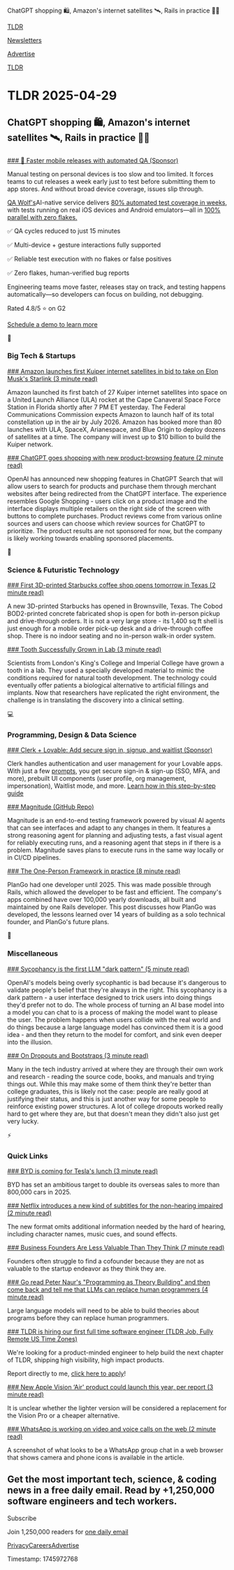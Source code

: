 ChatGPT shopping 🛍️, Amazon's internet satellites 🛰️, Rails in practice 👨‍💻

[TLDR](/)

[Newsletters](/newsletters)

[Advertise](https://advertise.tldr.tech/)

[TLDR](/)

# TLDR 2025-04-29

## ChatGPT shopping 🛍️, Amazon's internet satellites 🛰️, Rails in practice 👨‍💻

### 

[### 🚀 Faster mobile releases with automated QA (Sponsor)](https://www.qawolf.com?utm_source=tldr&amp;utm_medium=newsletter&amp;utm_campaign=ACQ_All_Demo_Conversions__NewsletterAudience_-_Newsletter_FasterMobileAppReleases_20250429-None_Experiment-FALSE&amp;utm_term=headline-FasterMobileReleasesWithAutomatedQA&amp;utm_content=FasterMobileReleases_ScheduleADemo_None_Headline%3AFasterMobileReleasesWithAutomatedQA____Newsletter-PrimaryPlacement_20250429_v1_)

Manual testing on personal devices is too slow and too limited. It forces teams to cut releases a week early just to test before submitting them to app stores. And without broad device coverage, issues slip through.

[QA Wolf's](https://www.qawolf.com?utm_source=tldr&utm_medium=newsletter&utm_campaign=ACQ_All_Demo_Conversions__NewsletterAudience_-_Newsletter_FasterMobileAppReleases_20250429-None_Experiment-FALSE&utm_term=body-QAWolf&utm_content=FasterMobileReleases_ScheduleADemo_None_Headline%3AFasterMobileReleasesWithAutomatedQA____Newsletter-PrimaryPlacement_20250429_v1_)AI-native service delivers [80% automated test coverage in weeks](https://www.qawolf.com/how-it-works?utm_source=tldr&utm_medium=newsletter&utm_campaign=ACQ_All_Demo_Conversions__NewsletterAudience_-_Newsletter_FasterMobileAppReleases_20250429-None_Experiment-FALSE&utm_term=body-80PercentAutomatedTestCoverageInWeeks&utm_content=FasterMobileReleases_ScheduleADemo_None_Headline%3AFasterMobileReleasesWithAutomatedQA____Newsletter-PrimaryPlacement_20250429_v1_), with tests running on real iOS devices and Android emulators—all in [100% parallel with zero flakes.](https://www.qawolf.com/how-it-works?utm_source=tldr&utm_medium=newsletter&utm_campaign=ACQ_All_Demo_Conversions__NewsletterAudience_-_Newsletter_FasterMobileAppReleases_20250429-None_Experiment-FALSE&utm_term=body-100PercentParallelWithZeroFlakes&utm_content=FasterMobileReleases_ScheduleADemo_None_Headline%3AFasterMobileReleasesWithAutomatedQA____Newsletter-PrimaryPlacement_20250429_v1_)

✅ QA cycles reduced to just 15 minutes

✅ Multi-device + gesture interactions fully supported

✅ Reliable test execution with no flakes or false positives

✅ Zero flakes, human-verified bug reports

Engineering teams move faster, releases stay on track, and testing happens automatically—so developers can focus on building, not debugging.

Rated 4.8/5 ⭐ on G2

[Schedule a demo to learn more](https://www.qawolf.com?utm_source=tldr&utm_medium=newsletter&utm_campaign=ACQ_All_Demo_Conversions__NewsletterAudience_-_Newsletter_FasterMobileAppReleases_20250429-None_Experiment-FALSE&utm_term=cta-ScheduleADemoToLearnMore&utm_content=FasterMobileReleases_ScheduleADemo_None_Headline%3AFasterMobileReleasesWithAutomatedQA____Newsletter-PrimaryPlacement_20250429_v1_)

📱

### Big Tech & Startups

[### Amazon launches first Kuiper internet satellites in bid to take on Elon Musk's Starlink (3 minute read)](https://www.cnbc.com/2025/04/28/amazon-launches-first-kuiper-satellites-in-bid-to-take-on-starlink.html?utm_source=tldrnewsletter)

Amazon launched its first batch of 27 Kuiper internet satellites into space on a United Launch Alliance (ULA) rocket at the Cape Canaveral Space Force Station in Florida shortly after 7 PM ET yesterday. The Federal Communications Commission expects Amazon to launch half of its total constellation up in the air by July 2026. Amazon has booked more than 80 launches with ULA, SpaceX, Arianespace, and Blue Origin to deploy dozens of satellites at a time. The company will invest up to $10 billion to build the Kuiper network.

[### ChatGPT goes shopping with new product-browsing feature (2 minute read)](https://arstechnica.com/ai/2025/04/chatgpt-goes-shopping-with-new-product-browsing-feature/?utm_source=tldrnewsletter)

OpenAI has announced new shopping features in ChatGPT Search that will allow users to search for products and purchase them through merchant websites after being redirected from the ChatGPT interface. The experience resembles Google Shopping - users click on a product image and the interface displays multiple retailers on the right side of the screen with buttons to complete purchases. Product reviews come from various online sources and users can choose which review sources for ChatGPT to prioritize. The product results are not sponsored for now, but the company is likely working towards enabling sponsored placements.

🚀

### Science & Futuristic Technology

[### First 3D-printed Starbucks coffee shop opens tomorrow in Texas (2 minute read)](https://www.tomshardware.com/3d-printing/first-3d-printed-starbucks-coffee-shop-opens-tomorrow-in-texas?utm_source=tldrnewsletter)

A new 3D-printed Starbucks has opened in Brownsville, Texas. The Cobod BOD2-printed concrete fabricated shop is open for both in-person pickup and drive-through orders. It is not a very large store - its 1,400 sq ft shell is just enough for a mobile order pick-up desk and a drive-through coffee shop. There is no indoor seating and no in-person walk-in order system.

[### Tooth Successfully Grown in Lab (3 minute read)](https://www.newsweek.com/human-tooth-grown-lab-kings-college-london-2059872?utm_source=tldrnewsletter)

Scientists from London's King's College and Imperial College have grown a tooth in a lab. They used a specially developed material to mimic the conditions required for natural tooth development. The technology could eventually offer patients a biological alternative to artificial fillings and implants. Now that researchers have replicated the right environment, the challenge is in translating the discovery into a clinical setting.

💻

### Programming, Design & Data Science

[### Clerk + Lovable: Add secure sign in, signup, and waitlist (Sponsor)](https://go.clerk.com/rBV3MxJ?utm_source=tldrnewsletter)

Clerk handles authentication and user management for your Lovable apps. With just a few [prompts](https://go.clerk.com/rBV3MxJ), you get secure sign-in & sign-up (SSO, MFA, and more), prebuilt UI components (user profile, org management, impersonation), Waitlist mode, and more. [Learn how in this step-by-step guide](https://go.clerk.com/rBV3MxJ)

[### Magnitude (GitHub Repo)](https://github.com/magnitudedev/magnitude?utm_source=tldrnewsletter)

Magnitude is an end-to-end testing framework powered by visual AI agents that can see interfaces and adapt to any changes in them. It features a strong reasoning agent for planning and adjusting tests, a fast visual agent for reliably executing runs, and a reasoning agent that steps in if there is a problem. Magnitude saves plans to execute runs in the same way locally or in CI/CD pipelines.

[### The One-Person Framework in practice (8 minute read)](https://bramjetten.dev/articles/the-one-person-framework-in-practice?utm_source=tldrnewsletter)

PlanGo had one developer until 2025. This was made possible through Rails, which allowed the developer to be fast and efficient. The company's apps combined have over 100,000 yearly downloads, all built and maintained by one Rails developer. This post discusses how PlanGo was developed, the lessons learned over 14 years of building as a solo technical founder, and PlanGo's future plans.

🎁

### Miscellaneous

[### Sycophancy is the first LLM "dark pattern" (5 minute read)](https://www.seangoedecke.com/ai-sycophancy/?utm_source=tldrnewsletter)

OpenAI's models being overly sycophantic is bad because it's dangerous to validate people's belief that they're always in the right. This sycophancy is a dark pattern - a user interface designed to trick users into doing things they'd prefer not to do. The whole process of turning an AI base model into a model you can chat to is a process of making the model want to please the user. The problem happens when users collide with the real world and do things because a large language model has convinced them it is a good idea - and then they return to the model for comfort, and sink even deeper into the illusion.

[### On Dropouts and Bootstraps (3 minute read)](https://charity.wtf/2025/04/28/on-dropouts-and-bootstraps/?utm_source=tldrnewsletter)

Many in the tech industry arrived at where they are through their own work and research - reading the source code, books, and manuals and trying things out. While this may make some of them think they're better than college graduates, this is likely not the case: people are really good at justifying their status, and this is just another way for some people to reinforce existing power structures. A lot of college dropouts worked really hard to get where they are, but that doesn't mean they didn't also just get very lucky.

⚡

### Quick Links

[### BYD is coming for Tesla's lunch (3 minute read)](https://qz.com/tesla-byd-ford-elon-musk-china-evs-1851777820?utm_source=tldrnewsletter)

BYD has set an ambitious target to double its overseas sales to more than 800,000 cars in 2025.

[### Netflix introduces a new kind of subtitles for the non-hearing impaired (2 minute read)](https://arstechnica.com/gadgets/2025/04/cant-understand-dialogue-on-tv-shows-netflix-has-a-new-feature-for-you/?utm_source=tldrnewsletter)

The new format omits additional information needed by the hard of hearing, including character names, music cues, and sound effects.

[### Business Founders Are Less Valuable Than They Think (7 minute read)](https://verdikapuku.com/posts/business-founders-are-less-valuable-than-they-think/?utm_source=tldrnewsletter)

Founders often struggle to find a cofounder because they are not as valuable to the startup endeavor as they think they are.

[### Go read Peter Naur's "Programming as Theory Building" and then come back and tell me that LLMs can replace human programmers (4 minute read)](https://ratfactor.com/cards/naur-vs-llms?utm_source=tldrnewsletter)

Large language models will need to be able to build theories about programs before they can replace human programmers.

[### TLDR is hiring our first full time software engineer (TLDR Job, Fully Remote US Time Zones)](https://jobs.ashbyhq.com/tldr.tech/c6705bd9-87e7-42ef-b2e9-eda89c484f37?utm_source=tldrnewsletter)

We're looking for a product-minded engineer to help build the next chapter of TLDR, shipping high visibility, high impact products.

Report directly to me, [click here to apply](https://jobs.ashbyhq.com/tldr.tech/c6705bd9-87e7-42ef-b2e9-eda89c484f37?utm_source=tldrnewsletter)!

[### New Apple Vision ‘Air' product could launch this year, per report (3 minute read)](https://9to5mac.com/2025/04/28/new-apple-vision-air-product-could-launch-this-year-per-report/?utm_source=tldrnewsletter)

It is unclear whether the lighter version will be considered a replacement for the Vision Pro or a cheaper alternative.

[### WhatsApp is working on video and voice calls on the web (2 minute read)](https://www.theverge.com/news/657336/whatsapp-voice-video-call-buttons-web-client?utm_source=tldrnewsletter)

A screenshot of what looks to be a WhatsApp group chat in a web browser that shows camera and phone icons is available in the article.

## Get the most important tech, science, & coding news in a free daily email. Read by +1,250,000 software engineers and tech workers.

Subscribe

Join 1,250,000 readers for [one daily email](/api/latest/tech)

[Privacy](/privacy)[Careers](https://jobs.ashbyhq.com/tldr.tech)[Advertise](/tech/advertise)

Timestamp: 1745972768